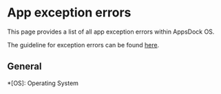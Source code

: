 
# App exception errors

This page provides a list of all app exception errors within AppsDock OS.

The guideline for exception errors can be found [here](../../gettingstarted/guidelines/exception-errors).

## General



*[OS]: Operating System
